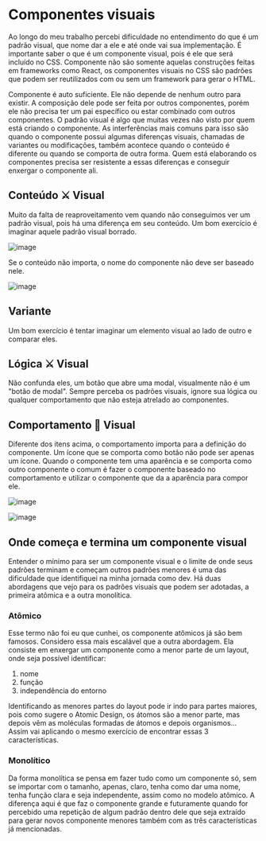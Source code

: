 # Componentes visuais

Ao longo do meu trabalho percebi dificuldade no entendimento do que é um padrão visual, que nome dar a ele e até onde vai sua implementação. É importante saber o que é um componente visual, pois é ele que será incluído no CSS. Componente não são somente aquelas construções feitas em frameworks como React, os componentes visuais no CSS são padrões que podem ser reutilizados com ou sem um framework para gerar o HTML.

Componente é auto suficiente. Ele não depende de nenhum outro para existir. A composição dele pode ser feita por outros componentes, porém ele não precisa ter um pai específico ou estar combinado com outros componentes. O padrão visual é algo que muitas vezes não visto por quem está criando o componente. As interferências mais comuns para isso são quando o componente possui algumas diferenças visuais, chamadas de variantes ou modificações, também acontece quando o conteúdo é diferente ou quando se comporta de outra forma. Quem está elaborando os componentes precisa ser resistente a essas diferenças e conseguir enxergar o componente ali.

## Conteúdo ⚔ Visual

Muito da falta de reaproveitamento vem quando não conseguimos ver um padrão visual, pois há uma diferença em seu conteúdo. Um bom exercício é imaginar aquele padrão visual borrado.

![image](https://user-images.githubusercontent.com/27368585/124002320-f7811900-d9ab-11eb-9f2e-162c87b93209.png)

Se o conteúdo não importa, o nome do componente não deve ser baseado nele.

![image](https://user-images.githubusercontent.com/27368585/124010890-ce658600-d9b5-11eb-9bf3-1ba7dc7495ae.png)

## Variante

Um bom exercício é tentar imaginar um elemento visual ao lado de outro e comparar eles.

## Lógica ⚔ Visual

Não confunda eles, um botão que abre uma modal, visualmente não é um "botão de modal". Sempre perceba os padrões visuais, ignore sua lógica ou qualquer comportamento que não esteja atrelado ao componentes.

## Comportamento 💙 Visual

Diferente dos itens acima, o comportamento importa para a definição do componente. Um ícone que se comporta como botão não pode ser apenas um ícone. Quando o componente tem uma aparência e se comporta como outro componente o comum é fazer o componente baseado no comportamento e utilizar o componente que da a aparência para compor ele.

![image](https://user-images.githubusercontent.com/27368585/124006272-6a8c8e80-d9b0-11eb-99c6-dd8f7c9d573f.png)

![image](https://user-images.githubusercontent.com/27368585/124006192-53e63780-d9b0-11eb-9ee8-8e62afca9e91.png)

## Onde começa e termina um componente visual

Entender o mínimo para ser um componente visual e o limite de onde seus padrões terminam e começam outros padrões menores é uma das dificuldade que identifiquei na minha jornada como dev. Há duas abordagens que vejo para os padrões visuais que podem ser adotadas, a primeira atômica e a outra monolítica.

### Atômico

Esse termo não foi eu que cunhei, os componente atômicos já são bem famosos. Considero essa mais escalável que a outra abordagem. Ela consiste em enxergar um componente como a menor parte de um layout, onde seja possível identificar:

1. nome
2. função
3. independência do entorno

Identificando as menores partes do layout pode ir indo para partes maiores, pois como sugere o Atomic Design, os átomos são a menor parte, mas depois vêm as moléculas formadas de átomos e depois organismos... Assim vai aplicando o mesmo exercício de encontrar essas 3 características.

### Monolítico

Da forma monolítica se pensa em fazer tudo como um componente só, sem se importar com o tamanho, apenas, claro, tenha como dar uma nome, tenha função clara e seja independente, assim como no modelo atômico. A diferença aqui é que faz o componente grande e futuramente quando for percebido uma repetição de algum padrão dentro dele que seja extraído para gerar novos componente menores também com as três características já mencionadas.






